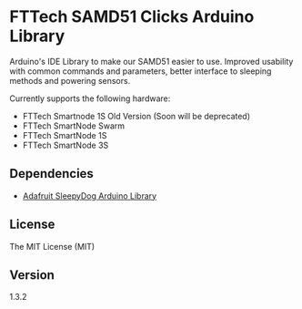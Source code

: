# FTTech SAMD51 Clicks Arduino Library

Arduino's IDE Library to make our SAMD51 easier to use. Improved usability with common commands and parameters, better interface to sleeping methods and powering sensors.

Currently supports the following hardware:

*  FTTech Smartnode 1S Old Version (Soon will be deprecated)
*  FTTech SmartNode Swarm
*  FTTech SmartNode 1S
*  FTTech SmartNode 3S

## Dependencies
- [Adafruit SleepyDog Arduino Library](https://github.com/adafruit/Adafruit_SleepyDog)

## License
The MIT License (MIT)

## Version
1.3.2
